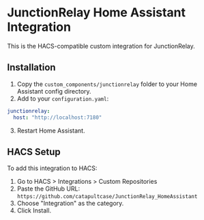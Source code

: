 # JunctionRelay Home Assistant Integration

This is the HACS-compatible custom integration for JunctionRelay.

## Installation

1. Copy the `custom_components/junctionrelay` folder to your Home Assistant config directory.
2. Add to your `configuration.yaml`:

```yaml
junctionrelay:
  host: "http://localhost:7180"
```

3. Restart Home Assistant.

## HACS Setup

To add this integration to HACS:
1. Go to HACS > Integrations > Custom Repositories
2. Paste the GitHub URL: `https://github.com/catapultcase/JunctionRelay_HomeAssistant`
3. Choose "Integration" as the category.
4. Click Install.
